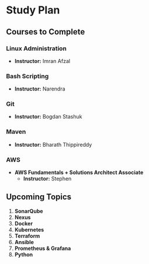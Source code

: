 # Study Plan

## Courses to Complete

### Linux Administration
- **Instructor:** Imran Afzal

### Bash Scripting
- **Instructor:** Narendra

### Git
- **Instructor:** Bogdan Stashuk

### Maven
- **Instructor:** Bharath Thippireddy

### AWS
- **AWS Fundamentals + Solutions Architect Associate**
  - **Instructor:** Stephen

## Upcoming Topics

1. **SonarQube**
2. **Nexus**
3. **Docker**
4. **Kubernetes**
5. **Terraform**
6. **Ansible**
7. **Prometheus & Grafana**
8. **Python**
